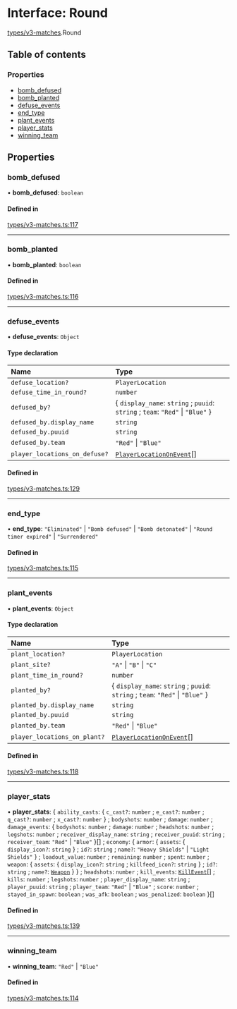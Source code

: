 # Interface: Round

[types/v3-matches](../modules/types_v3_matches.md).Round

## Table of contents

### Properties

- [bomb\_defused](types_v3_matches.Round.md#bomb_defused)
- [bomb\_planted](types_v3_matches.Round.md#bomb_planted)
- [defuse\_events](types_v3_matches.Round.md#defuse_events)
- [end\_type](types_v3_matches.Round.md#end_type)
- [plant\_events](types_v3_matches.Round.md#plant_events)
- [player\_stats](types_v3_matches.Round.md#player_stats)
- [winning\_team](types_v3_matches.Round.md#winning_team)

## Properties

### bomb\_defused

• **bomb\_defused**: `boolean`

#### Defined in

[types/v3-matches.ts:117](https://github.com/jameslinimk/unofficial-valorant-api/blob/0ab3e91/package/src/types/v3-matches.ts#L117)

___

### bomb\_planted

• **bomb\_planted**: `boolean`

#### Defined in

[types/v3-matches.ts:116](https://github.com/jameslinimk/unofficial-valorant-api/blob/0ab3e91/package/src/types/v3-matches.ts#L116)

___

### defuse\_events

• **defuse\_events**: `Object`

#### Type declaration

| Name | Type |
| :------ | :------ |
| `defuse_location?` | `PlayerLocation` |
| `defuse_time_in_round?` | `number` |
| `defused_by?` | { `display_name`: `string` ; `puuid`: `string` ; `team`: ``"Red"`` \| ``"Blue"``  } |
| `defused_by.display_name` | `string` |
| `defused_by.puuid` | `string` |
| `defused_by.team` | ``"Red"`` \| ``"Blue"`` |
| `player_locations_on_defuse?` | [`PlayerLocationOnEvent`](types_v3_matches.PlayerLocationOnEvent.md)[] |

#### Defined in

[types/v3-matches.ts:129](https://github.com/jameslinimk/unofficial-valorant-api/blob/0ab3e91/package/src/types/v3-matches.ts#L129)

___

### end\_type

• **end\_type**: ``"Eliminated"`` \| ``"Bomb defused"`` \| ``"Bomb detonated"`` \| ``"Round timer expired"`` \| ``"Surrendered"``

#### Defined in

[types/v3-matches.ts:115](https://github.com/jameslinimk/unofficial-valorant-api/blob/0ab3e91/package/src/types/v3-matches.ts#L115)

___

### plant\_events

• **plant\_events**: `Object`

#### Type declaration

| Name | Type |
| :------ | :------ |
| `plant_location?` | `PlayerLocation` |
| `plant_site?` | ``"A"`` \| ``"B"`` \| ``"C"`` |
| `plant_time_in_round?` | `number` |
| `planted_by?` | { `display_name`: `string` ; `puuid`: `string` ; `team`: ``"Red"`` \| ``"Blue"``  } |
| `planted_by.display_name` | `string` |
| `planted_by.puuid` | `string` |
| `planted_by.team` | ``"Red"`` \| ``"Blue"`` |
| `player_locations_on_plant?` | [`PlayerLocationOnEvent`](types_v3_matches.PlayerLocationOnEvent.md)[] |

#### Defined in

[types/v3-matches.ts:118](https://github.com/jameslinimk/unofficial-valorant-api/blob/0ab3e91/package/src/types/v3-matches.ts#L118)

___

### player\_stats

• **player\_stats**: { `ability_casts`: { `c_cast?`: `number` ; `e_cast?`: `number` ; `q_cast?`: `number` ; `x_cast?`: `number`  } ; `bodyshots`: `number` ; `damage`: `number` ; `damage_events`: { `bodyshots`: `number` ; `damage`: `number` ; `headshots`: `number` ; `legshots`: `number` ; `receiver_display_name`: `string` ; `receiver_puuid`: `string` ; `receiver_team`: ``"Red"`` \| ``"Blue"``  }[] ; `economy`: { `armor`: { `assets`: { `display_icon?`: `string`  } ; `id?`: `string` ; `name?`: ``"Heavy Shields"`` \| ``"Light Shields"``  } ; `loadout_value`: `number` ; `remaining`: `number` ; `spent`: `number` ; `weapon`: { `assets`: { `display_icon?`: `string` ; `killfeed_icon?`: `string`  } ; `id?`: `string` ; `name?`: [`Weapon`](../modules/types_general.md#weapon)  }  } ; `headshots`: `number` ; `kill_events`: [`KillEvent`](types_v3_matches.KillEvent.md)[] ; `kills`: `number` ; `legshots`: `number` ; `player_display_name`: `string` ; `player_puuid`: `string` ; `player_team`: ``"Red"`` \| ``"Blue"`` ; `score`: `number` ; `stayed_in_spawn`: `boolean` ; `was_afk`: `boolean` ; `was_penalized`: `boolean`  }[]

#### Defined in

[types/v3-matches.ts:139](https://github.com/jameslinimk/unofficial-valorant-api/blob/0ab3e91/package/src/types/v3-matches.ts#L139)

___

### winning\_team

• **winning\_team**: ``"Red"`` \| ``"Blue"``

#### Defined in

[types/v3-matches.ts:114](https://github.com/jameslinimk/unofficial-valorant-api/blob/0ab3e91/package/src/types/v3-matches.ts#L114)
